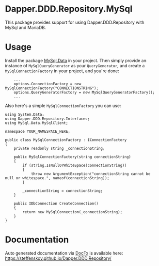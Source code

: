 # Dapper.DDD.Repository.MySql

This package provides support for using Dapper.DDD.Repository with MySql and MariaDB.

# Usage

Install the package [MySql.Data](https://www.nuget.org/packages/MySql.Data) in your project.
Then simply provide an instance of `MySqlQueryGenerator` as your `QueryGenerator`, and create a `MySqlConnectionFactory`
in your project, and you're done:

```
	...
	options.ConnectionFactory = new MySqlConnectionFactory("CONNECTIONSTRING");
	options.QueryGeneratorFactory = new MySqlQueryGeneratorFactory();
	...
```

Also here's a simple `MySqlConnectionFactory` you can use:

```
using System.Data;
using Dapper.DDD.Repository.Interfaces;
using MySql.Data.MySqlClient;

namespace YOUR_NAMESPACE_HERE;

public class MySqlConnectionFactory : IConnectionFactory
{
	private readonly string _connectionString;

	public MySqlConnectionFactory(string connectionString)
	{
		if (string.IsNullOrWhiteSpace(connectionString))
		{
			throw new ArgumentException("connectionString cannot be null or whitespace.", nameof(connectionString));
		}

		_connectionString = connectionString;
	}

	public IDbConnection CreateConnection()
	{
		return new MySqlConnection(_connectionString);
	}
}
```

# Documentation
Auto generated documentation via [DocFx](https://github.com/dotnet/docfx) is available here: https://steffenskov.github.io/Dapper.DDD.Repository/